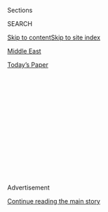 <div id="app">

<div>

<div>

<div>

<div class="NYTAppHideMasthead css-1q2w90k e1suatyy0">

<div class="section css-ui9rw0 e1suatyy2">

<div class="css-eph4ug er09x8g0">

<div class="css-6n7j50">

</div>

<span class="css-1dv1kvn">Sections</span>

<div class="css-10488qs">

<span class="css-1dv1kvn">SEARCH</span>

</div>

[Skip to content](#site-content)[Skip to site index](#site-index)

</div>

<div id="masthead-section-label" class="css-1wr3we4 eaxe0e00">

[Middle
East](https://www.nytimes3xbfgragh.onion/section/world/middleeast)

</div>

<div class="css-10698na e1huz5gh0">

</div>

</div>

<div id="masthead-bar-one" class="section hasLinks css-15hmgas e1csuq9d3">

<div class="css-uqyvli e1csuq9d0">

</div>

<div class="css-1uqjmks e1csuq9d1">

</div>

<div class="css-9e9ivx">

[](https://myaccount.nytimes3xbfgragh.onion/auth/login?response_type=cookie&client_id=vi)

</div>

<div class="css-1bvtpon e1csuq9d2">

[Today’s
Paper](https://www.nytimes3xbfgragh.onion/section/todayspaper)

</div>

</div>

</div>

</div>

<div data-aria-hidden="false">

<div id="site-content" data-role="main">

<div>

<div class="css-1aor85t" style="opacity:0.000000001;z-index:-1;visibility:hidden">

<div class="css-1hqnpie">

<div class="css-epjblv">

<span class="css-17xtcya">[Middle
East](/section/world/middleeast)</span><span class="css-x15j1o">|</span><span class="css-fwqvlz">Trump
Embraces Pillars of Obama’s Foreign
Policy</span>

</div>

<div class="css-k008qs">

<div class="css-1iwv8en">

<span class="css-18z7m18"></span>

<div>

</div>

</div>

<span class="css-1n6z4y">https://nyti.ms/2k0nMLb</span>

<div class="css-1705lsu">

<div class="css-4xjgmj">

<div class="css-4skfbu" data-role="toolbar" data-aria-label="Social Media Share buttons, Save button, and Comments Panel with current comment count" data-testid="share-tools">

  - 
  - 
  - 
  - 
    
    <div class="css-6n7j50">
    
    </div>

  - 
  - 

</div>

</div>

</div>

</div>

</div>

</div>

<div class="css-13pd83m">

</div>

<div id="top-wrapper" class="css-1sy8kpn">

<div id="top-slug" class="css-l9onyx">

Advertisement

</div>

[Continue reading the main
story](#after-top)

<div class="ad top-wrapper" style="text-align:center;height:100%;display:block;min-height:250px">

<div id="top" class="place-ad" data-position="top" data-size-key="top">

</div>

</div>

<div id="after-top">

</div>

</div>

<div id="sponsor-wrapper" class="css-1hyfx7x">

<div id="sponsor-slug" class="css-19vbshk">

Supported by

</div>

[Continue reading the main
story](#after-sponsor)

<div id="sponsor" class="ad sponsor-wrapper" style="text-align:center;height:100%;display:block">

</div>

<div id="after-sponsor">

</div>

</div>

<div class="css-1vkm6nb ehdk2mb0">

# Trump Embraces Pillars of Obama’s Foreign Policy

</div>

<div class="css-79elbk" data-testid="photoviewer-wrapper">

<div class="css-z3e15g" data-testid="photoviewer-wrapper-hidden">

</div>

<div class="css-1a48zt4 ehw59r15" data-testid="photoviewer-children">

![<span class="css-16f3y1r e13ogyst0" data-aria-hidden="true">Israeli
Prime Minister Benjamin Netanyahu delivers a speech during a memorial
ceremony for Ron Nahman, the founder of Ariel, one of the largest
Israeli settlements in the occupied West Bank on
Thursday.</span><span class="css-cnj6d5 e1z0qqy90" itemprop="copyrightHolder"><span class="css-1ly73wi e1tej78p0">Credit...</span><span><span>Jack
Guez/Agence France-Presse — Getty
Images</span></span></span>](https://static01.graylady3jvrrxbe.onion/images/2017/02/03/world/03DIPLO-1486081166907/03DIPLO-1486081166907-articleInline.jpg?quality=75&auto=webp&disable=upscale)

</div>

</div>

<div class="css-xt80pu e12qa4dv0">

<div class="css-18e8msd">

<div class="css-vp77d3 epjyd6m0">

<div class="css-1baulvz">

By [<span class="css-1baulvz" itemprop="name">Mark
Landler</span>](http://www.nytimes3xbfgragh.onion/by/mark-landler),
[<span class="css-1baulvz" itemprop="name">Peter
Baker</span>](http://www.nytimes3xbfgragh.onion/by/peter-baker) and
[<span class="css-1baulvz last-byline" itemprop="name">David E.
Sanger</span>](http://www.nytimes3xbfgragh.onion/by/david-e-sanger)

</div>

</div>

  - Feb. 2,
    2017

  - 
    
    <div class="css-4xjgmj">
    
    <div class="css-d8bdto" data-role="toolbar" data-aria-label="Social Media Share buttons, Save button, and Comments Panel with current comment count" data-testid="share-tools">
    
      - 
      - 
      - 
      - 
        
        <div class="css-6n7j50">
        
        </div>
    
      - 
      - 
    
    </div>
    
    </div>

</div>

</div>

<div class="section meteredContent css-1r7ky0e" name="articleBody" itemprop="articleBody">

<div class="css-1fanzo5 StoryBodyCompanionColumn">

<div class="css-53u6y8">

WASHINGTON — President Trump, after promising a radical break with the
foreign policy of Barack Obama, is embracing some key pillars of the
former administration’s strategy, including warning Israel to curb
settlement construction, demanding that Russia withdraw from Crimea and
threatening Iran with sanctions for ballistic missile tests.

In the most startling shift, the White House issued an unexpected
statement appealing to the Israeli government not to expand the
construction of Jewish settlements beyond their current borders in East
Jerusalem and the West Bank. Such expansion, it said, “may not be
helpful in achieving” the goal of peace.

At the United Nations, Ambassador Nikki R. Haley declared that the
United States would not lift sanctions against Russia until it stopped
destabilizing Ukraine and pulled troops out of Crimea.

On Iran, the administration is preparing economic sanctions similar to
those the Obama administration imposed just over a year ago. The White
House has also shown no indication that it plans to rip up Mr. Obama’s
landmark nuclear deal, despite Mr. Trump’s withering criticism of it
during the presidential campaign.

</div>

</div>

<div class="css-1fanzo5 StoryBodyCompanionColumn">

<div class="css-53u6y8">

New administrations often fail to change the foreign policies of their
predecessors as radically as they promised, in large part because
statecraft is so different from campaigning. And of course, today’s
positions could shift over time. There is no doubt the Trump
administration has staked out new ground on trade and immigration,
upending relations with Mexico and large parts of the Muslim world in
the process.

But the administration’s reversals were particularly stark because they
came after days of tempestuous phone calls between Mr. Trump and foreign
leaders, in which he gleefully challenged diplomatic orthodoxy and
appeared to jeopardize one relationship after another.

Mr. Trump made warmer relations with Russia the centerpiece of his
foreign policy during the campaign, and European leaders had been
steeling for him to lift sanctions they and Mr. Obama imposed on
President Vladimir V. Putin after he annexed Crimea. But on Thursday,
Mr. Trump’s United Nations ambassador, Ms. Haley, sounded a lot like her
predecessor, Samantha Power.

“We do want to better our relations with Russia,” she said in her first
remarks to an open session of the United Nations Security Council.
“However, the dire situation in eastern Ukraine is one that demands
clear and strong condemnation of Russian actions.”

Similarly, Mr. Trump presented himself during the campaign as a stalwart
supporter of Israel and
[criticized](https://www.nytimes3xbfgragh.onion/2016/12/22/world/middleeast/donald-trump-united-nations-israel-settlements.html "Times article.")
the Obama administration for [allowing the passage of a Security Council
resolution](https://www.nytimes3xbfgragh.onion/2016/12/23/world/middleeast/israel-settlements-un-vote.html "Times article.")
in December that condemned Israel for its expansion of settlements.

</div>

</div>

<div class="css-1fanzo5 StoryBodyCompanionColumn">

<div class="css-53u6y8">

“While we don’t believe the existence of settlements is an impediment to
peace,” his press secretary, Sean Spicer, said in a statement, “the
construction of new settlements or the expansion of existing settlements
beyond their current borders may not be helpful in achieving that goal.”

The White House noted that the president “has not taken an official
position on settlement activity.” It said he would discuss the issue
with Prime Minister Benjamin Netanyahu of Israel when they meet Feb. 15,
in effect telling Mr. Netanyahu to wait until then. Emboldened by Mr.
Trump’s support, Israel [has
announced](https://www.nytimes3xbfgragh.onion/2017/02/01/world/middleeast/israel-3000-homes-west-bank.html "Times article.")
more than 5,000 new homes in the West Bank since his inauguration.

Mr. Trump shifted his policy after he met briefly with King Abdullah II
of Jordan on the sidelines of the National Prayer Breakfast — an
encounter that put the king, one of the most respected leaders of the
Arab world, ahead of Mr. Netanyahu in seeing the new president. Jordan,
with its large Palestinian population, has been steadfastly critical of
settlements.

The administration’s abrupt turnaround also coincided with Secretary of
State Rex W. Tillerson’s first day at the State Department and the
arrival of Defense Secretary Jim Mattis in South Korea [on his first
official
trip](https://www.nytimes3xbfgragh.onion/2017/02/02/world/asia/james-mattis-us-korea-thaad.html "Times article.").
Both men are viewed as potentially capable of exerting a moderating
influence on the president and his cadre of White House advisers, though
it was unclear how much they had to do with the shifts.

With Iran, Mr. Trump has indisputably taken a harder line than his
predecessor. While the Obama administration often looked for ways to
avoid confrontation with Iran in its last year, Mr. Trump seems equally
eager to challenge what he has said is an Iranian expansion across the
region, especially in Iraq and Yemen.

In an early morning Twitter post on Thursday, Mr. Trump was bombastic on
Iran. “Iran has been formally PUT ON NOTICE for firing a ballistic
missile,” he wrote. “Should have been thankful for the terrible deal the
U.S. made with them\!” In a second post, he said wrongly, “Iran was on
its last legs and ready to collapse until the U.S. came along and gave
it a life-line in the form of the Iran Deal: $150 billion.”

</div>

</div>

<div class="css-1fanzo5 StoryBodyCompanionColumn">

<div class="css-53u6y8">

Still, the administration has been careful not to specify what the
national security adviser, Michael T. Flynn, meant when he said on
Wednesday that Iran had been put “on notice” for its missile test and
for its arming and training of the Houthi rebels in Yemen.

The new sanctions could be announced as soon as Friday. But most experts
have said they will have little practical effect, because the companies
that supply missile parts rarely have direct business with the United
States, and allies have usually been reluctant to reimpose sanctions
after many were lifted as part of the 2015 nuclear accord.

Ali Akbar Velayati, an adviser to Iran’s supreme leader, replied, “This
is not the first time that an inexperienced person has threatened Iran,”
according to the semiofficial Fars news agency. “The American government
will understand that threatening Iran is useless.”

Some analysts said they worried that the administration did not have
tools, short of military action, to back up its warning.

“Whether the Trump administration intended it or not, they have created
their own red line,” said Aaron David Miller, a senior fellow at the
Woodrow Wilson International Center for Scholars. “When Iran tests
again, the administration will have no choice but to put up or shut up.”

Mr. Netanyahu will cheer Mr. Trump’s tough tone with Iran. But the
statement on settlements may force him to change course on a delicate
domestic issue. His coalition government seemed to take Mr. Trump’s
inauguration as a starting gun in a race to increase construction in
occupied territory.

After Mr. Trump was sworn in, Israel announced that it would authorize
another 2,500 homes in areas already settled in the West Bank, and then
followed that this week by announcing 3,000 more. On Wednesday, Mr.
Netanyahu took it a step further, vowing to build the first new
settlement in the West Bank in many years.

</div>

</div>

<div class="css-1fanzo5 StoryBodyCompanionColumn">

<div class="css-53u6y8">

For Mr. Netanyahu, the settlement spree reflects a sense of liberation
after years of constraints from Washington, especially under Mr. Obama,
who, like other presidents, viewed settlement construction as an
impediment to negotiating a final peace settlement. It is also an effort
to deflect criticism from Israel’s political right for Mr. Netanyahu’s
compliance with a court order to [force several dozen
families](https://www.nytimes3xbfgragh.onion/video/world/middleeast/100000004906367/jewish-settlers-resist-outpost-evacuation.html "Times video.")
out of an illegal West Bank outpost, Amona.

The “beyond their current borders” phrase in the White House statement
hinted at a return to a policy President George W. Bush outlined to
Prime Minister Ariel Sharon in 2004, which acknowledged that it was
unrealistic to expect Israel to give up its major settlements in a final
deal, although they would be offset by mutually agreed-upon land swaps.

Mr. Trump had also promised [to move the American
Embassy](https://www.nytimes3xbfgragh.onion/2017/01/19/world/middleeast/donald-trump-jerusalem-embassy-israel-palestinians.html "Times article.")
from Tel Aviv to Jerusalem. But the White House has slowed down the
move, in part out of fear of a violent response.

The policy shifts came after a turbulent week in which Mr. Trump also
clashed with [the leaders of
Australia](https://www.nytimes3xbfgragh.onion/2017/02/02/world/australia/donald-trump-malcolm-turnbull-refugees.html "Times article.")
and
[Mexico](https://www.nytimes3xbfgragh.onion/2017/01/26/world/americas/mexico-pena-nieto-donald-trump.html "Times article.")
over one of the most fraught issues of his new presidency: immigration.
He defended the tense exchanges as an overdue display of toughness by a
United States that has been exploited “by every nation in the world,
virtually.”

“They’re tough; we have to be tough. It’s time we’re going to be a
little tough, folks,” he said at the prayer breakfast Thursday. “It’s
not going to happen anymore.”

Yet later in the day, the White House felt obliged to put a more
diplomatic gloss on events. Mr. Spicer said [Mr. Trump’s
call](https://www.nytimes3xbfgragh.onion/2017/02/02/us/politics/us-australia-trump-turnbull.html "Times article.")
with Prime Minister Malcolm Turnbull of Australia had been “very
cordial,” even if Mr. Trump bitterly opposed an agreement negotiated by
the Obama administration for the United States to accept the transfer of
1,250 refugees from an Australian detention camp.

A senior administration official disputed a report that Mr. Trump had
threatened to send troops to Mexico to deal with its “bad hombres.” The
official said that the conversation with President Enrique Peña Nieto
had been “actually very friendly,” and that Mr. Trump had been speaking
in jest.

</div>

</div>

</div>

<div>

</div>

<div>

</div>

<div>

</div>

<div>

<div id="bottom-wrapper" class="css-1ede5it">

<div id="bottom-slug" class="css-l9onyx">

Advertisement

</div>

[Continue reading the main
story](#after-bottom)

<div id="bottom" class="ad bottom-wrapper" style="text-align:center;height:100%;display:block;min-height:90px">

</div>

<div id="after-bottom">

</div>

</div>

</div>

</div>

</div>

## Site Index

<div>

</div>

## Site Information Navigation

  - [© <span>2020</span> <span>The New York Times
    Company</span>](https://help.nytimes3xbfgragh.onion/hc/en-us/articles/115014792127-Copyright-notice)

<!-- end list -->

  - [NYTCo](https://www.nytco.com/)
  - [Contact
    Us](https://help.nytimes3xbfgragh.onion/hc/en-us/articles/115015385887-Contact-Us)
  - [Work with us](https://www.nytco.com/careers/)
  - [Advertise](https://nytmediakit.com/)
  - [T Brand Studio](http://www.tbrandstudio.com/)
  - [Your Ad
    Choices](https://www.nytimes3xbfgragh.onion/privacy/cookie-policy#how-do-i-manage-trackers)
  - [Privacy](https://www.nytimes3xbfgragh.onion/privacy)
  - [Terms of
    Service](https://help.nytimes3xbfgragh.onion/hc/en-us/articles/115014893428-Terms-of-service)
  - [Terms of
    Sale](https://help.nytimes3xbfgragh.onion/hc/en-us/articles/115014893968-Terms-of-sale)
  - [Site
    Map](https://spiderbites.nytimes3xbfgragh.onion)
  - [Help](https://help.nytimes3xbfgragh.onion/hc/en-us)
  - [Subscriptions](https://www.nytimes3xbfgragh.onion/subscription?campaignId=37WXW)

</div>

</div>

</div>

</div>
